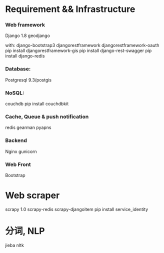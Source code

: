 # Requirement && Infrastructure 
 
### Web framework
Django 1.8
geodjango

with:
django-bootstrap3
djangorestframework
djangorestframework-oauth
pip install djangorestframework-gis
pip install django-rest-swagger
pip install django-redis


### Database:
Postgresql 9.3/postgis

### NoSQL:
couchdb
pip install couchdbkit

### Cache, Queue & push notification
redis
gearman
pyapns

### Backend
Nginx 
gunicorn

### Web Front
Bootstrap


# Web scraper
scrapy 1.0
scrapy-redis
scrapy-djangoitem
pip install service_identity

# 分词, NLP
jieba
nltk